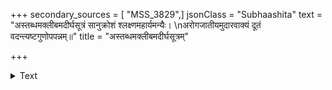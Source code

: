 +++
secondary_sources = [ "MSS_3829",]
jsonClass = "Subhaashita"
text = "अस्तब्धमक्लीबमदीर्घसूत्रं सानुक्रोशं श्लक्ष्णमहार्यमन्यैः।  \nअरोगजातीयमुदारवाक्यं दूतं वदन्त्यष्टगुणोपपन्नम्॥"
title = "अस्तब्धमक्लीबमदीर्घसूत्रम्"

+++

<details><summary>Text</summary>

अस्तब्धमक्लीबमदीर्घसूत्रं सानुक्रोशं श्लक्ष्णमहार्यमन्यैः।  
अरोगजातीयमुदारवाक्यं दूतं वदन्त्यष्टगुणोपपन्नम्॥
</details>
